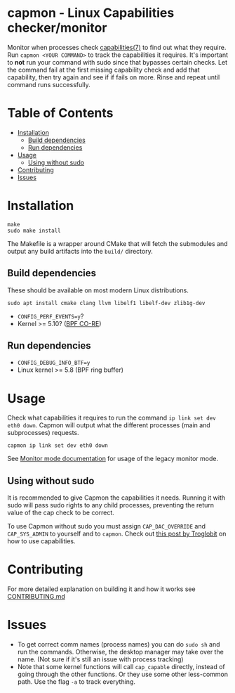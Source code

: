 <!---
SPDX-License-Identifier: GPL-2.0-only
SPDX-FileCopyrightText: 2022 Casper Andersson <casper.casan@gmail.com>
-->

# capmon - Linux Capabilities checker/monitor

Monitor when processes check
[capabilities(7)](https://man7.org/linux/man-pages/man7/capabilities.7.html) to
find out what they require. Run `capmon <YOUR COMMAND>` to track the
capabilities it requires. It's important to **not** run your command with sudo
since that bypasses certain checks. Let the command fail at the first missing
capability check and add that capability, then try again and see if if fails on
more. Rinse and repeat until command runs successfully.

# Table of Contents
- [Installation](#installation)
  - [Build dependencies](#build-dependencies)
  - [Run dependencies](#run-dependencies)
- [Usage](#usage)
  - [Using without sudo](#using-without-sudo)
- [Contributing](#contributing)
- [Issues](#issues)



<a name="installation"/>

# Installation

```
make
sudo make install
```
The Makefile is a wrapper around CMake that will fetch the submodules and
output any build artifacts into the `build/` directory.



<a name="build-dependencies"/>

## Build dependencies

These should be available on most modern Linux distributions.
```
sudo apt install cmake clang llvm libelf1 libelf-dev zlib1g-dev
```
- `CONFIG_PERF_EVENTS=y`?
- Kernel >= 5.10? ([BPF CO-RE](
  https://patchwork.ozlabs.org/project/buildroot/patch/29d2a8c7-44cd-da42-5fed-f17ec0f8ccf2@synopsys.com/))



<a name="run-dependencies"/>

## Run dependencies

- `CONFIG_DEBUG_INFO_BTF=y`
- Linux kernel >= 5.8 (BPF ring buffer)



<a name="usage"/>

# Usage
Check what capabilities it requires to run the command `ip link set dev eth0
down`. Capmon will output what the different processes (main and subprocesses)
requests.
```
capmon ip link set dev eth0 down
```

See [Monitor mode documentation](doc/monitor.md) for usage of the legacy monitor mode.



<a name="using-without-sudo"/>

## Using without sudo
It is recommended to give Capmon the capabilities it needs. Running it with
sudo will pass sudo rights to any child processes, preventing the return value
of the cap check to be correct.

To use Capmon without sudo you must assign `CAP_DAC_OVERRIDE` and
`CAP_SYS_ADMIN` to yourself and to `capmon`. Check out [this post by
Troglobit](https://troglobit.com/2016/12/11/a-life-without-sudo/) on how to use
capabilities.



<a name="contributing"/>

# Contributing

For more detailed explanation on building it and how it works see
[CONTRIBUTING.md](docs/CONTRIBUTING.md)



<a name="issues"/>

# Issues

- To get correct comm names (process names) you can do `sudo sh` and run the commands.
  Otherwise, the desktop manager may take over the name. (Not sure if it's
  still an issue with process tracking)
- Note that some kernel functions will call `cap_capable` directly, instead of
  going through the other functions. Or they use some other less-common path.
  Use the flag `-a` to track everything.


